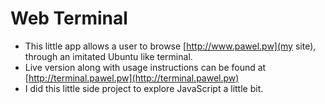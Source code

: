 Web Terminal 
===========
* This little app allows a user to browse [http://www.pawel.pw](my site), through an imitated Ubuntu like terminal.
* Live version along with usage instructions can be found at [http://terminal.pawel.pw](http://terminal.pawel.pw)
* I did this little side project to explore JavaScript a little bit.
